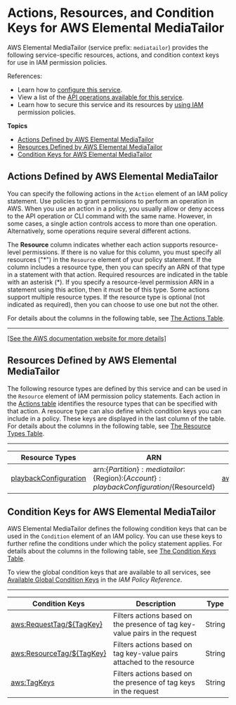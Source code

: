 # Actions, Resources, and Condition Keys for AWS Elemental MediaTailor<a name="list_awselementalmediatailor"></a>

AWS Elemental MediaTailor \(service prefix: `mediatailor`\) provides the following service\-specific resources, actions, and condition context keys for use in IAM permission policies\.

References:
+ Learn how to [configure this service](https://docs.aws.amazon.com/mediatailor/latest/ug/)\.
+ View a list of the [API operations available for this service](https://docs.aws.amazon.com/mediatailor/latest/apireference/)\.
+ Learn how to secure this service and its resources by [using IAM](https://docs.aws.amazon.com/mediatailor/latest/ug/setting-up-non-admin-policies.html) permission policies\.

**Topics**
+ [Actions Defined by AWS Elemental MediaTailor](#awselementalmediatailor-actions-as-permissions)
+ [Resources Defined by AWS Elemental MediaTailor](#awselementalmediatailor-resources-for-iam-policies)
+ [Condition Keys for AWS Elemental MediaTailor](#awselementalmediatailor-policy-keys)

## Actions Defined by AWS Elemental MediaTailor<a name="awselementalmediatailor-actions-as-permissions"></a>

You can specify the following actions in the `Action` element of an IAM policy statement\. Use policies to grant permissions to perform an operation in AWS\. When you use an action in a policy, you usually allow or deny access to the API operation or CLI command with the same name\. However, in some cases, a single action controls access to more than one operation\. Alternatively, some operations require several different actions\.

The **Resource** column indicates whether each action supports resource\-level permissions\. If there is no value for this column, you must specify all resources \("\*"\) in the `Resource` element of your policy statement\. If the column includes a resource type, then you can specify an ARN of that type in a statement with that action\. Required resources are indicated in the table with an asterisk \(\*\)\. If you specify a resource\-level permission ARN in a statement using this action, then it must be of this type\. Some actions support multiple resource types\. If the resource type is optional \(not indicated as required\), then you can choose to use one but not the other\.

For details about the columns in the following table, see [The Actions Table](reference_policies_actions-resources-contextkeys.md#actions_table)\.


****  
[\[See the AWS documentation website for more details\]](http://docs.aws.amazon.com/IAM/latest/UserGuide/list_awselementalmediatailor.html)

## Resources Defined by AWS Elemental MediaTailor<a name="awselementalmediatailor-resources-for-iam-policies"></a>

The following resource types are defined by this service and can be used in the `Resource` element of IAM permission policy statements\. Each action in the [Actions table](#awselementalmediatailor-actions-as-permissions) identifies the resource types that can be specified with that action\. A resource type can also define which condition keys you can include in a policy\. These keys are displayed in the last column of the table\. For details about the columns in the following table, see [The Resource Types Table](reference_policies_actions-resources-contextkeys.md#resources_table)\.


****  

| Resource Types | ARN | Condition Keys | 
| --- | --- | --- | 
|   [ playbackConfiguration ](https://docs.aws.amazon.com/mediatailor/latest/apireference/playbackconfiguration.html)  |  arn:$\{Partition\}:mediatailor:$\{Region\}:$\{Account\}:playbackConfiguration/$\{ResourceId\}  |   [ aws:ResourceTag/$\{TagKey\} ](#awselementalmediatailor-aws_ResourceTag___TagKey_)   | 

## Condition Keys for AWS Elemental MediaTailor<a name="awselementalmediatailor-policy-keys"></a>

AWS Elemental MediaTailor defines the following condition keys that can be used in the `Condition` element of an IAM policy\. You can use these keys to further refine the conditions under which the policy statement applies\. For details about the columns in the following table, see [The Condition Keys Table](reference_policies_actions-resources-contextkeys.md#context_keys_table)\.

To view the global condition keys that are available to all services, see [Available Global Condition Keys](reference_policies_condition-keys.html#AvailableKeys) in the *IAM Policy Reference*\.


****  

| Condition Keys | Description | Type | 
| --- | --- | --- | 
|   [ aws:RequestTag/$\{TagKey\} ](https://docs.aws.amazon.com/IAM/latest/UserGuide/reference_policies_condition-keys.html#condition-keys-requesttag)  | Filters actions based on the presence of tag key\-value pairs in the request | String | 
|   [ aws:ResourceTag/$\{TagKey\} ](https://docs.aws.amazon.com/IAM/latest/UserGuide/reference_policies_condition-keys.html#condition-keys-resourcetag)  | Filters actions based on tag key\-value pairs attached to the resource | String | 
|   [ aws:TagKeys ](https://docs.aws.amazon.com/IAM/latest/UserGuide/reference_policies_condition-keys.html#condition-keys-tagkeys)  | Filters actions based on the presence of tag keys in the request | String | 